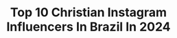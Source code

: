 ---
title: Top 10 Christian Instagram Influencers In Brazil In 2024
description: >-
  Find top christian Instagram influencers in Brazil in 2024. Most popular hashtags: #make #challenge #makeuptutorial.
platform: Instagram
hits: 539
text_top: Discover the top-rated Instagram profiles on inBeat.
text_bottom: inBeat aggregates 539 Instagram influencers like this in Brazil for you to work with.
profiles:
  - username: "julianapriscilaofc"
    fullname: >-
      Juliana Priscila
    bio: >-
      Só o amor constrói pontes Indestrutíveis! 👩‍👦Mãe do Christian 👼🏻Mãe do Sebastian 👩‍🎓 Tec. Enfermagem 🩺 ⚜️Nutrição 2/8 ⚖️🐍🌾
    location: "Brazil"
    followers: 1620565
    engagement: 432
    commentsToLikes: 0.018561
    id: ck9wh2n51vywv0j78zp24ep8k
    verified: false
    hashtags: ""
  - username: "zoofficial"
    fullname: >-
      ZOO
    bio: >-
      ✨ é ZOO (ZU). não Zo, nem Zoe, muito menos Zoey 🧸 mãe do @gael e do @igdonikki ⚠️ @pripanki 🖤 @christian_fig
    location: "Brazil"
    followers: 4338299
    engagement: 287
    commentsToLikes: 0.006051
    id: ck14iho38fg7i0i19hxpu1xjw
    verified: true
    hashtags: "#diadof, #felizdiadof"
  - username: "danieldantas_ofc"
    fullname: >-
      Daniel Dantas 
    bio: >-
      † = ♥ Christian 👨‍💻Informática 📍Mata Grande | AL | Brasil
    location: "Brazil"
    followers: 17474
    engagement: 1303
    commentsToLikes: 0.038548
    id: ckaozj1ggm3ob0i78kns0zr1p
    verified: false
    hashtags: "#fotostumbler, #youtuber, #efeitosinstagram, #influenciadoresdigitais"
  - username: "natanschulte"
    fullname: >-
      Natan Schulte #Russo
    bio: >-
      🇧🇷Brazilian 🙌Christian 💍@isabella_dares_schulte 🥋BJJ & MuayThai 👊@americantopteam 👑💰@pflmma Champ Champ 🏆@xfcmma GP Champ 📧natanschulte65@gmail.com
    location: "Brazil"
    followers: 110843
    engagement: 120
    commentsToLikes: 0.067546
    id: ck0ucb7uggfou0i19o7foni3z
    verified: true
    hashtags: "#godisgood, #champchamp, #pflmma, #andstill"
  - username: "angell_gaby19"
    fullname: >-
      Bibi
    bio: >-
      🌻 Beleza e vide real de uma menina real 💄 Dicas e tutorias 📷 assistam os stores 🤰🏻mamãe do príncipe Christian💙
    location: "Brazil"
    followers: 3571
    engagement: 695
    commentsToLikes: 0.258616
    id: ck9wonfhs5ud50j78qflhlyq7
    verified: false
    hashtags: "#makeuptutorial, #videos, #bebearcoiris, #mamaebabona"
  - username: "reiiiking"
    fullname: >-
      Pequeno rei
    bio: >-
      🍄Mind of a gângster•Christian • I love this vibe I can't stop
    location: "Brazil"
    followers: 38362
    engagement: 1176
    commentsToLikes: 0.048506
    id: ckap2wsd80ndw0i78n44hixgg
    verified: false
    hashtags: ""
  - username: "mariahfrezza"
    fullname: >-
      𝕸𝖆𝖗𝖎𝖆𝖍 𝕲𝖆𝖎𝖆 𝕱𝖗𝖊𝖟𝖟𝖆
    bio: >-
      🎀 Mãe da princesa Isabel 🗝 Reformed Christian 🗝 Vintage 🗝 Books
    location: "Brazil"
    followers: 2535
    engagement: 1237
    commentsToLikes: 0.070494
    id: ck9h9nwi098nj0j78siqntjew
    verified: false
    hashtags: "#tbt, #vintage, #paoladavinci, #babyisabel"
  - username: "gael"
    fullname: >-
      GAEL
    bio: >-
      perfil administrado pelos pais. ✨ mamãe: @zoofficial / papai: @christian_fig 🎶@mundodogaeloficial
    location: "Brazil"
    followers: 2056384
    engagement: 1202
    commentsToLikes: 0.004410
    id: ck14ihnwdfg500i19ip2lhk9h
    verified: true
    hashtags: "#mikewazowski, #tbt"
  - username: "pics_by_chrys"
    fullname: >-
      Chrystian
    bio: >-
      🌎Brazil⠀ 📷Canon 6D ⠀ 🤝 @raw_community member ⠀ 🙏Christian⠀ ☘️Nature lover 👑 MJ fan⠀ ©️All captures are mine, use them with proper credits
    location: "Brazil"
    followers: 24535
    engagement: 783
    commentsToLikes: 0.030310
    id: ck133v8a6u8d70i19bec5wg6s
    verified: false
    hashtags: "#world, #euamosc, #raw, #brazil"
  - username: "soumaquiadora"
    fullname: >-
      LUANA LIMA MAKEUP
    bio: >-
      Sou maquiadora, sonhadora e mamãe do Christian, Kauã e Lucca💙 📲Contato: (87) 99968-7668
    location: "Brazil"
    followers: 12928
    engagement: 316
    commentsToLikes: 0.193311
    id: ck8szfnioo9970j78jynlx2md
    verified: false
    hashtags: "#maquiagemx, #photography, #beleza, #reels"
---